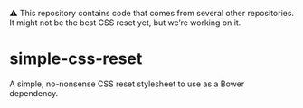 :warning: This repository contains code that comes from several other repositories. It might not be the best CSS reset yet, but we’re working on it.

simple-css-reset
================

A simple, no-nonsense CSS reset stylesheet to use as a Bower dependency.
